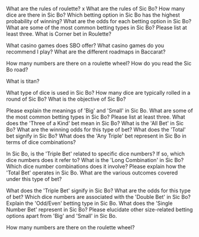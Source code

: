 What are the rules of roulette?  x
What are the rules of Sic Bo? 
How many dice are there in Sic Bo? 
Which betting option in Sic Bo has the highest probability of winning?
What are the odds for each betting option in Sic Bo?
What are some of the most common betting types in Sic Bo? Please list at least three.
What is Corner bet in Roulette?

What casino games does SBO offer?
What casino games do you recommend I play?
What are the different roadmaps in Baccarat?




How many numbers are there on a roulette wheel?
How do you read the Sic Bo road?






What is titan?





What type of dice is used in Sic Bo?
How many dice are typically rolled in a round of Sic Bo?
What is the objective of Sic Bo? 

Please explain the meanings of 'Big' and 'Small' in Sic Bo.
What are some of the most common betting types in Sic Bo? Please list at least three.
What does the 'Three of a Kind' bet mean in Sic Bo?
What is the 'All Bet' in Sic Bo? 
What are the winning odds for this type of bet?
What does the 'Total' bet signify in Sic Bo?
What does the 'Any Triple' bet represent in Sic Bo in terms of dice combinations?

In Sic Bo, is the 'Triple Bet' related to specific dice numbers? If so, which dice numbers does it refer to?
What is the 'Long Combination' in Sic Bo? Which dice number combinations does it involve?
Please explain how the 'Total Bet' operates in Sic Bo. 
What are the various outcomes covered under this type of bet?

What does the 'Triple Bet' signify in Sic Bo? 
What are the odds for this type of bet?
Which dice numbers are associated with the 'Double Bet' in Sic Bo?
Explain the 'Odd/Even' betting type in Sic Bo. 
What does the 'Single Number Bet' represent in Sic Bo? 
Please elucidate other size-related betting options apart from 'Big' and 'Small' in Sic Bo.


How many numbers are there on the roulette wheel?